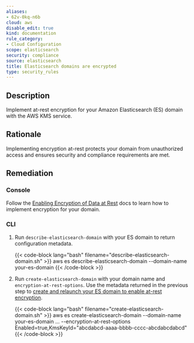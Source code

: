 ```yaml
---
aliases:
- 62v-0kq-n6b
cloud: aws
disable_edit: true
kind: documentation
rule_category:
- Cloud Configuration
scope: elasticsearch
security: compliance
source: elasticsearch
title: Elasticsearch domains are encrypted
type: security_rules
---
```


## Description

Implement at-rest encryption for your Amazon Elasticsearch (ES) domain with the AWS KMS service.

## Rationale

Implementing encryption at-rest protects your domain from unauthorized access and ensures security and compliance requirements are met.

## Remediation

### Console

Follow the [Enabling Encryption of Data at Rest][1] docs to learn how to implement encryption for your domain.

### CLI

1. Run `describe-elasticsearch-domain` with your ES domain to return configuration metadata.

    {{< code-block lang="bash" filename="describe-elasticsearch-domain.sh" >}}
    aws es describe-elasticsearch-domain
        --domain-name your-es-domain
    {{< /code-block >}}

2. Run `create-elasticsearch-domain` with your domain name and `encryption-at-rest-options`. Use the metadata returned in the previous step to [create and relaunch your ES domain to enable at-rest encryption][2].

    {{< code-block lang="bash" filename="create-elasticsearch-domain.sh" >}}
    aws es create-elasticsearch-domain
        --domain-name your-es-domain
        ...
        --encryption-at-rest-options Enabled=true,KmsKeyId="abcdabcd-aaaa-bbbb-cccc-abcdabcdabcd"
    {{< /code-block >}}

[1]: https://docs.aws.amazon.com/elasticsearch-service/latest/developerguide/encryption-at-rest.html#enabling-ear
[2]: https://awscli.amazonaws.com/v2/documentation/api/latest/reference/es/create-elasticsearch-domain.html
